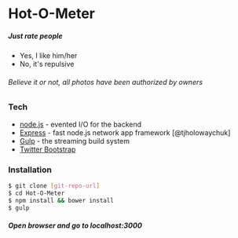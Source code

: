 # Hot-O-Meter

##### Just rate people
 - Yes, I like him/her
 - No, it's repulsive

###### Believe it or not, all photos have been authorized by owners

### Tech
* [node.js] - evented I/O for the backend
* [Express] - fast node.js network app framework [@tjholowaychuk]
* [Gulp] - the streaming build system
* [Twitter Bootstrap]

### Installation

```sh
$ git clone [git-repo-url]
$ cd Hot-O-Meter
$ npm install && bower install
$ gulp
```

##### Open browser and go to localhost:3000

[node.js]:http://nodejs.org
[Twitter Bootstrap]:http://twitter.github.com/bootstrap/
[jQuery]:http://jquery.com
[express]:http://expressjs.com
[Gulp]:http://gulpjs.com
[repo]:https://github.com/alextrastero/Hot-O-Meter.git
